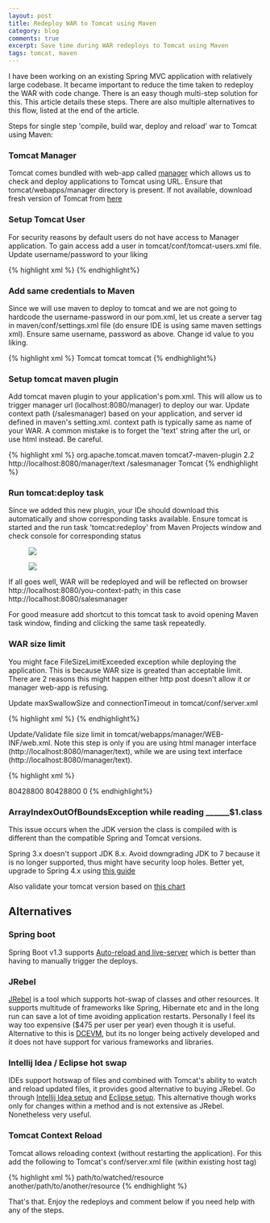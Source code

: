 ```yaml
---
layout: post
title: Redeploy WAR to Tomcat using Maven
category: blog
comments: true
excerpt: Save time during WAR redeploys to Tomcat using Maven
tags: tomcat, maven
---
```


I have been working on an existing Spring MVC application with relatively large codebase. 
It became important to reduce the time taken to redeploy the WAR with code change. There is an easy though multi-step solution for this. 
This article details these steps. There are also multiple alternatives to this flow, listed at the end of the article. 
  
Steps for single step 'compile, build war, deploy and reload' war to Tomcat using Maven:  

### Tomcat Manager
Tomcat comes bundled with web-app called [manager](https://tomcat.apache.org/tomcat-8.0-doc/manager-howto.html) which allows us to check and deploy applications to Tomcat using URL. 
Ensure that tomcat/webapps/manager directory is present. If not available, download fresh version of Tomcat from [here]()

### Setup Tomcat User
For security reasons by default users do not have access to Manager application. 
To gain access add a user in tomcat/conf/tomcat-users.xml file. Update username/password to your liking 

{% highlight xml %}
<user username="tomcat" password="tomcat" roles="admin,manager,manager-gui,manager-script"/>
{% endhighlight%}


### Add same credentials to Maven
Since we will use maven to deploy to tomcat and we are not going to hardcode the username-password in our pom.xml, 
let us create a server tag in maven/conf/settings.xml file (do ensure IDE is using same maven settings xml). 
Ensure same username, password as above. Change id value to you liking. 
    
{% highlight xml %}
<servers>
  <server>
    <id>Tomcat</id>
    <username>tomcat</username>
    <password>tomcat</password>
  </server>
</servers>
{% endhighlight%}

### Setup tomcat maven plugin
Add tomcat maven plugin to your application's pom.xml. 
This will allow us to trigger manager url (localhost:8080/manager) to deploy our war. 
Update context path (/salesmanager) based on your application, and server id defined in maven's setting.xml.
context path is typically same as name of your WAR.
A common mistake is to forget the 'text' string after the url, or use html instead. Be careful.  
  
{% highlight xml %}
 <plugin>
    <groupId>org.apache.tomcat.maven</groupId>
    <artifactId>tomcat7-maven-plugin</artifactId>
    <version>2.2</version>
    <configuration>
        <url>http://localhost:8080/manager/text</url>
        <path>/salesmanager</path>
        <server>Tomcat</server>
    </configuration>
 </plugin>
{% endhighlight %}

### Run tomcat:deploy task

Since we added this new plugin, your IDe should download this automatically and show corresponding tasks available.
Ensure tomcat is started and the run task 'tomcat:redeploy' from Maven Projects window and check console for corresponding status

 <figure>
     <a href="{{ site.url }}/images/blog/maven-tasks-tomcat.png"><img src="{{ site.url }}/images/blog/maven-tasks-tomcat.png"></a>
 </figure>
 
  <figure>
      <a href="{{ site.url }}/images/blog/maven-tomcat-redeploy.png"><img src="{{ site.url }}/images/blog/maven-tomcat-redeploy.png"></a>
  </figure>

If all goes well, WAR will be redeployed and will be reflected on browser http://localhost:8080/you-context-path; in this case http://localhost:8080/salesmanager 

For good measure add shortcut to this tomcat task to avoid opening Maven task window, finding and clicking the same task repeatedly. 


### WAR size limit
You might face FileSizeLimitExceeded exception while deploying the application. 
This is because WAR size is greated than acceptable limit. 
There are 2 reasons this might happen either http post doesn't allow it or manager web-app is refusing.

Update maxSwallowSize and connectionTimeout in tomcat/conf/server.xml 

{% highlight xml %}
 <Connector port="8080" protocol="HTTP/1.1"
            connectionTimeout="20000"
            maxSwallowSize="100000000"
            redirectPort="8443" />
{% endhighlight%}

Update/Validate file size limit in tomcat/webapps/manager/WEB-INF/web.xml. 
Note this step is only if you are using html manager interface (http://localhost:8080/manager/text), while we are using text interface (http://localhost:8080/manager/text). 

{% highlight xml %}
 <multipart-config>
   <!-- 80MB max -->
   <max-file-size>80428800</max-file-size>
   <max-request-size>80428800</max-request-size>
   <file-size-threshold>0</file-size-threshold>
 </multipart-config>
{% endhighlight%}


### ArrayIndexOutOfBoundsException while reading ______$1.class

This issue occurs when the JDK version the class is compiled with is different than the compatible Spring and Tomcat versions.

Spring 3.x doesn't support JDK 8.x. Avoid downgrading JDK to 7 because it is no longer supported, thus might have security loop holes. 
Better yet, upgrade to Spring 4.x using [this guide](https://github.com/spring-projects/spring-framework/wiki/migrating-from-earlier-versions-of-the-spring-framework)

Also validate your tomcat version based on [this chart](http://tomcat.apache.org/whichversion.html)


## Alternatives

### Spring boot 
Spring Boot v1.3 supports [Auto-reload and live-server](https://spring.io/blog/2015/06/17/devtools-in-spring-boot-1-3) which is better than 
having to manually trigger the deploys.  
  
### JRebel
[JRebel](https://zeroturnaround.com/software/jrebel/) is a tool which supports hot-swap of classes and other resources. It supports multitude of 
frameworks like Spring, Hibernate etc and in the long run can save a lot of time avoiding application restarts. 
Personally I feel its way too expensive ($475 per user per year) even though it is useful. 
Alternative to this is [DCEVM](http://ssw.jku.at/dcevm/), but its no longer being actively developed and it does not have support for various frameworks
 and libraries. 
 
### Intellij Idea / Eclipse hot swap
IDEs support hotswap of files and combined with Tomcat's ability to watch and reload updated files, it provides good alternative to buying JRebel. 
Go through [Intellij Idea setup](http://stackoverflow.com/a/19609115/3494368) and [Eclipse setup](http://www.mkyong.com/eclipse/how-to-configure-hot-deploy-in-eclipse/). 
This alternative though works only for changes within a method and is not extensive as JRebel. Nonetheless very useful. 

### Tomcat Context Reload
Tomcat allows reloading context (without restarting the application). For this add the following to Tomcat's conf/server.xml file (within existing host tag)
 
 {% highlight xml %}
 <Host>
    <Context path="/path-dir-containing-war" reloadable="true">
        <WatchedResource>path/to/watched/resource</WatchedResource>
        <WatchedResource>another/path/to/another/resource</WatchedResource>
    </Context>
 </Host>
 {% endhighlight %}
 
 
That's that. Enjoy the redeploys and comment below if you need help with any of the steps.  